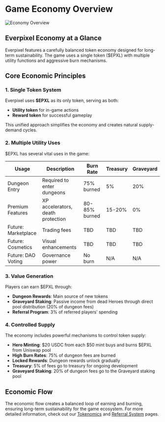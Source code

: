 # Game Economy Overview

![Economy Overview](https://placeholder.com/wp-content/uploads/2018/10/placeholder.png)

## Everpixel Economy at a Glance

Everpixel features a carefully balanced token economy designed for long-term sustainability. The game uses a single token ($EPXL) with multiple utility functions and aggressive burn mechanisms.

## Core Economic Principles

### 1. Single Token System

Everpixel uses **$EPXL** as its only token, serving as both:
- **Utility token** for in-game actions
- **Reward token** for successful gameplay

This unified approach simplifies the economy and creates natural supply-demand cycles.

### 2. Multiple Utility Uses

$EPXL has several vital uses in the game:

| Usage | Description | Burn Rate | Treasury | Graveyard |
|-------|-------------|-----------|----------|-----------|
| Dungeon Entry | Required to enter dungeons | 75% burned | 5% | 20% |
| Premium Features | XP accelerators, death protection | 80-85% burned | 15-20% | 0% |
| Future: Marketplace | Trading fees | TBD | TBD | TBD |
| Future: Cosmetics | Visual enhancements | TBD | TBD | TBD |
| Future: DAO Voting | Governance power | No burn | N/A | N/A |

### 3. Value Generation

Players can earn $EPXL through:
- **Dungeon Rewards**: Main source of new tokens
- **Graveyard Staking**: Passive income from dead Heroes through direct pool distribution (20% of dungeon fees)
- **Referral Program**: 3% of referred players' spending

### 4. Controlled Supply

The economy includes powerful mechanisms to control token supply:
- **Hero Minting**: $20 USDC from each $50 mint buys and burns $EPXL from Uniswap pool
- **High Burn Rates**: 75% of dungeon fees are burned
- **Locked Rewards**: Dungeon rewards unlock gradually
- **Treasury**: 5% of fees go to treasury for ongoing development
- **Graveyard Staking**: 20% of dungeon fees go to the Graveyard staking pool

## Economic Flow

The economic flow creates a balanced loop of earning and burning, ensuring long-term sustainability for the game ecosystem. For more detailed information, check out our [Tokenomics](tokenomics.md) and [Referral System](referrals.md) pages.